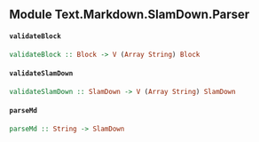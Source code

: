 ## Module Text.Markdown.SlamDown.Parser

#### `validateBlock`

``` purescript
validateBlock :: Block -> V (Array String) Block
```

#### `validateSlamDown`

``` purescript
validateSlamDown :: SlamDown -> V (Array String) SlamDown
```

#### `parseMd`

``` purescript
parseMd :: String -> SlamDown
```


